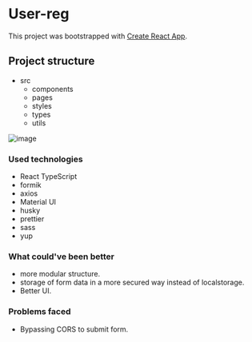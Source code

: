# User-reg

This project was bootstrapped with [Create React App](https://github.com/facebook/create-react-app).

## Project structure

* src
	* components
	* pages
	* styles
	* types
	* utils

![image](https://user-images.githubusercontent.com/19408669/178151220-848077d3-0ad1-49f2-9456-d8504440f63f.png)


### Used technologies

* React TypeScript
* formik
* axios
* Material UI
* husky
* prettier
* sass
* yup

### What could've been better

* more modular structure.
* storage of form data in a more secured way instead of localstorage.
* Better UI.

### Problems faced

* Bypassing CORS  to submit form.


